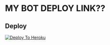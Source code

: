 # MY BOT DEPLOY LINK??
## Deploy
[![Deploy To Heroku](https://www.herokucdn.com/deploy/button.svg)](https://dashboard.heroku.com/new?button-url=https%3A%2F%2Fgithub.com%2FLEGENDXOP%2FHEROKU&template=https%3A%2F%2Fgithub.com%2FLEGENDXOP%2FHEROKU)
